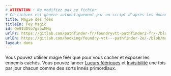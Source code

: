 ```yaml
---
# ATTENTION : Ne modifiez pas ce fichier
# Ce fichier est généré automatiquement par un script d'après les données du module Foundry VTT officiel et de sa traduction
title: Magie des fées
titleEn: Fey Magic
id: Qe9IUDVo7gsowMHq
urlFr: https://gitlab.com/pathfinder-fr/foundryvtt-pathfinder2-fr/-/blob/master/data/feats/Qe9IUDVo7gsowMHq.htm
urlEn: https://gitlab.com/hooking/foundry-vtt---pathfinder-2e/-/blob/master/packs/data/feats.db/fey-magic.json
layout: dons
---
```

Vous pouvez utiliser magie féérique pour vous cacher et exposer les ennemis cachés. Vous pouvez lancer [Lueurs féériques](../sorts/lueurs-féériques.html) et [Invisibilité](../sorts/invisibilité.html) une fois par jour chacun comme des sorts innés primordiaux.
